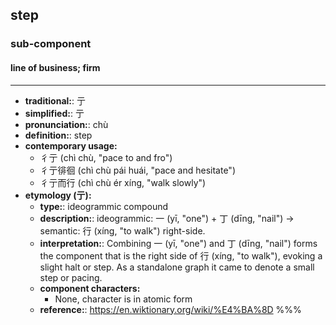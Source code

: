 ## step
### sub-component
#### line of business; firm
---
- **traditional:**: 亍
- **simplified:**: 亍
- **pronunciation:**: chù
- **definition:**: step
- **contemporary usage:**
  - 彳亍 (chì chù, "pace to and fro")
  - 彳亍徘徊 (chì chù pái huái, "pace and hesitate")
  - 彳亍而行 (chì chù ér xíng, "walk slowly")
- **etymology (亍):**
  - **type:**: ideogrammic compound
  - **description:**: ideogrammic: 一 (yī, "one") + 丁 (dīng, "nail") → semantic: 行 (xíng, "to walk") right-side.
  - **interpretation:**: Combining 一 (yī, "one") and 丁 (dīng, "nail") forms the component that is the right side of 行 (xíng, "to walk"), evoking a slight halt or step. As a standalone graph it came to denote a small step or pacing.
  - **component characters:**
    - None, character is in atomic form
  - **reference:**: https://en.wiktionary.org/wiki/%E4%BA%8D
%%%